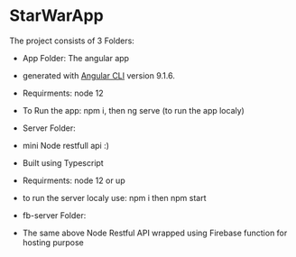 # StarWarApp

The project consists of 3 Folders:
- App Folder: The angular app
 - generated with [Angular CLI](https://github.com/angular/angular-cli) version 9.1.6.
 - Requirments: node 12
 - To Run the app: npm i, then ng serve (to run the app localy)

- Server Folder:  
- mini Node restfull api :) 
- Built using Typescript
- Requirments: node 12 or up
- to run the server localy use: npm i then npm start 

- fb-server Folder:  
- The same above Node Restful API wrapped using Firebase function for hosting purpose 

